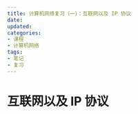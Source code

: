 ```yaml
---
title: 计算机网络复习（一）：互联网以及 IP 协议
date:
updated:
categories:
- 课程
- 计算机网络
tags:
- 笔记
- 复习
---
```


# 互联网以及 IP 协议
